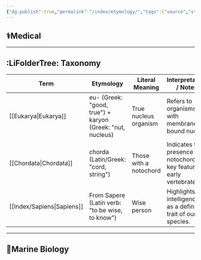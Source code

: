 ```yaml
---
{"dg-publish":true,"permalink":"/index/etymology/","tags":["source","study_note"],"created":"2025-04-08T20:59:06.149+09:00","updated":"2025-04-08T21:13:23.358+09:00"}
---
```


## ⚕️Medical 
---
## :LiFolderTree: Taxonomy 
| Term     | Etymology                                                 | Literal Meaning        | Interpretation / Notes                                                     |
| -------- | --------------------------------------------------------- | ---------------------- | -------------------------------------------------------------------------- |
| [[Eukarya\|Eukarya]] | eu- (Greek: "good, true") + karyon (Greek: "nut, nucleus) | True nucleus organism  | Refers to organisms with membrane-bound nuclei.                            |
| [[Chordata\|Chordata]] | chorda (Latin/Greek: "cord, string")                      | Those with a notochord | Indicates the presence of a notochord, a key feature in early vertebrates. |
| [[Index/Sapiens\|Sapiens]]  | From Sapere (Latin verb: "to be wise, to know")           | Wise person            | Highlights intelligence as a defining trait of our species.                                                                            |

---
## 🌊Marine Biology
